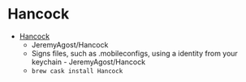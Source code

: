 # Hancock
- [Hancock](https://github.com/JeremyAgost/Hancock)
  -  JeremyAgost/Hancock
  - Signs files, such as .mobileconfigs, using a identity from your keychain - JeremyAgost/Hancock
  - `brew cask install Hancock`
